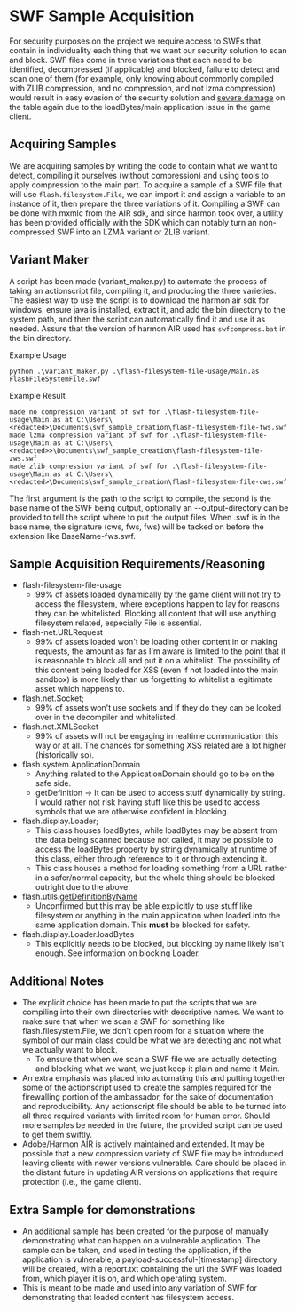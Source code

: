 # SWF Sample Acquisition

For security purposes on the project we require access to SWFs that contain in individuality each thing that we want our security solution to scan and block. SWF files come in three variations that each need to be identified, decompressed (if applicable) and blocked, failure to detect and scan one of them (for example, only knowing about commonly compiled with ZLIB compression, and no compression, and not lzma compression) would result in easy evasion of the security solution and [severe damage](https://help.adobe.com/en_US/as3/dev/WS5b3ccc516d4fbf351e63e3d118666ade46-7e5a.html) on the table again due to the loadBytes/main application issue in the game client.

## Acquiring Samples

We are acquiring samples by writing the code to contain what we want to detect, compiling it ourselves (without compression) and using tools to apply compression to the main part. To acquire a sample of a SWF file that will use ``flash.filesystem.File``, we can import it and assign a variable to an instance of it, then prepare the three variations of it. Compiling a SWF can be done with mxmlc from the AIR sdk, and since harmon took over, a utility has been provided officially with the SDK which can notably turn an non-compressed SWF into an LZMA variant or ZLIB variant.

## Variant Maker

A script has been made (variant_maker.py) to automate the process of taking an actionscript file, compiling it, and producing the three varieties. The easiest way to use the script is to download the harmon air sdk for windows, ensure java is installed, extract it, and add the bin directory to the system path, and then the script can automatically find it and use it as needed. Assure that the version of harmon AIR used has ``swfcompress.bat`` in the bin directory.

Example Usage
```commandline
python .\variant_maker.py .\flash-filesystem-file-usage/Main.as FlashFileSystemFile.swf
```
Example Result
```
made no compression variant of swf for .\flash-filesystem-file-usage\Main.as at C:\Users\<redacted>\Documents\swf_sample_creation\flash-filesystem-file-fws.swf
made lzma compression variant of swf for .\flash-filesystem-file-usage\Main.as at C:\Users\<redacted>>\Documents\swf_sample_creation\flash-filesystem-file-zws.swf
made zlib compression variant of swf for .\flash-filesystem-file-usage\Main.as at C:\Users\<redacted>\Documents\swf_sample_creation\flash-filesystem-file-cws.swf
```


The first argument is the path to the script to compile, the second is the base name of the SWF being output, optionally an --output-directory can be provided to tell the script where to put the output files. When .swf is in the base name, the signature (cws, fws, fws) will be tacked on before the extension like BaseName-fws.swf.
## Sample Acquisition Requirements/Reasoning
- flash-filesystem-file-usage
  - 99% of assets loaded dynamically by the game client will not try to access the filesystem, where exceptions happen to lay for reasons they can be whitelisted. Blocking all content that will use anything filesystem related, especially File is essential.
- flash-net.URLRequest
  - 99% of assets loaded won't be loading other content in or making requests, the amount as far as I'm aware is limited to the point that it is reasonable to block all and put it on a whitelist. The possibility of this content being loaded for XSS (even if not loaded into the main sandbox) is more likely than us forgetting to whitelist a legitimate asset which happens to.
- flash.net.Socket;
  - 99% of assets won't use sockets and if they do they can be looked over in the decompiler and whitelisted.
- flash.net.XMLSocket
  - 99% of assets will not be engaging in realtime communication this way or at all. The chances for something XSS related are a lot higher (historically so).
- flash.system.ApplicationDomain
  - Anything related to the ApplicationDomain should go to be on the safe side. 
  - getDefinition -> It can be used to access stuff dynamically by string. I would rather not risk having stuff like this be used to access symbols that we are otherwise confident in blocking.
- flash.display.Loader;
  - This class houses loadBytes, while loadBytes may be absent from the data being scanned because not called, it may be possible to access the loadBytes property by string dynamically at runtime of this class, either through reference to it or through extending it.
  - This class houses a method for loading something from a URL rather in a safer/normal capacity, but the whole thing should be blocked outright due to the above.
- flash.utils.[getDefinitionByName](https://airsdk.dev/reference/actionscript/3.0/flash/utils/package.html#getDefinitionByName())
  - Unconfirmed but this may be able explicitly to use stuff like filesystem or anything in the main application when loaded into the same application domain. This **must** be blocked for safety.
- flash.display.Loader.loadBytes
  - This explicitly needs to be blocked, but blocking by name likely isn't enough. See information on blocking Loader.

## Additional Notes
- The explicit choice has been made to put the scripts that we are compiling into their own directories with descriptive names. We want to make sure that when we scan a SWF for something like flash.filesystem.File, we don't open room for a situation where the symbol of our main class could be what we are detecting and not what we actually want to block.
  - To ensure that when we scan a SWF file we are actually detecting and blocking what we want, we just keep it plain and name it Main.
- An extra emphasis was placed into automating this and putting together some of the actionscript used to create the samples required for the firewalling portion of the ambassador, for the sake of documentation and reproducibility. Any actionscript file should be able to be turned into all three required variants with limited room for human error. Should more samples be needed in the future, the provided script can be used to get them swiftly.
- Adobe/Harmon AIR is actively maintained and extended. It may be possible that a new compression variety of SWF file may be introduced leaving clients with newer versions vulnerable. Care should be placed in the distant future in updating AIR versions on applications that require protection (i.e., the game client).

## Extra Sample for demonstrations

- An additional sample has been created for the purpose of manually demonstrating what can happen on a vulnerable application. The sample can be taken, and used in testing the application, if the application is vulnerable, a payload-successful-[timestamp] directory will be created, with a report.txt containing the url the SWF was loaded from, which player it is on, and which operating system.
- This is meant to be made and used into any variation of SWF for demonstrating that loaded content has filesystem access.